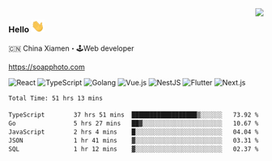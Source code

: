 <img align="right" src="https://github-readme-stats.vercel.app/api?username=yiiu&show_icons=false&bg_color=30,e96443,904e95&title_color=fff&text_color=fff" />

### Hello <img src="https://raw.githubusercontent.com/ABSphreak/ABSphreak/master/gifs/Hi.gif" width="26px" />
 
🇨🇳 China Xiamen・🕹Web developer

https://soapphoto.com

<p align="left"><img src="https://cdn.svgporn.com/logos/react.svg" alt="React" width="32" height="32"/> <img src="https://cdn.svgporn.com/logos/typescript-icon.svg" alt="TypeScript" width="32" height="32"/> <img src="https://cdn.svgporn.com/logos/gopher.svg" alt="Golang" width="32" height="32"/> <img src="https://cdn.svgporn.com/logos/vue.svg" alt="Vue.js" width="32" height="32"/> <img src="https://cdn.svgporn.com/logos/nestjs.svg" alt="NestJS" width="32" height="32"/> <img src="https://cdn.svgporn.com/logos/flutter.svg" alt="Flutter" width="32" height="32"/> <img src="https://cdn.svgporn.com/logos/nextjs-icon.svg" alt="Next.js" width="32" height="32"/></p>


<!--START_SECTION:waka-->

```txt
Total Time: 51 hrs 13 mins

TypeScript        37 hrs 51 mins  ██████████████████▒░░░░░░   73.92 %
Go                5 hrs 27 mins   ██▓░░░░░░░░░░░░░░░░░░░░░░   10.67 %
JavaScript        2 hrs 4 mins    █░░░░░░░░░░░░░░░░░░░░░░░░   04.04 %
JSON              1 hr 41 mins    ▓░░░░░░░░░░░░░░░░░░░░░░░░   03.31 %
SQL               1 hr 12 mins    ▓░░░░░░░░░░░░░░░░░░░░░░░░   02.37 %
```

<!--END_SECTION:waka-->
